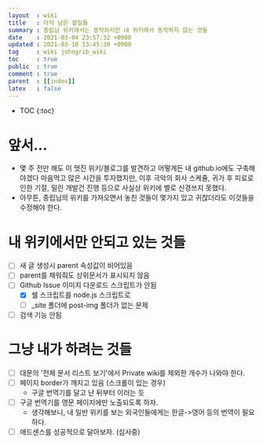 ```yaml
---
layout  : wiki
title   : 아직 남은 할일들
summary : 종립님 위키에서는 동작하지만 내 위키에서 동작하지 않는 것들
date    : 2021-03-04 23:57:32 +0900
updated : 2021-03-10 13:45:30 +0900
tag     : wiki johngrib_wiki
toc     : true
public  : true
comment : true
parent  : [[index]]
latex   : false
---
```

* TOC
{:toc}

# 앞서...

- 몇 주 전만 해도 이 멋진 위키/블로그를 발견하고 어떻게든 내 github.io에도 구축해야겠다 마음먹고 많은 시간을 투자했지만, 이후 극악의 회사 스케쥴, 귀가 후 피로로 인한 기절, 밀린 개발건 진행 등으로 사실상 위키에 별로 신경쓰지 못했다.
- 아무튼, 종립님의 위키를 가져오면서 놓친 것들이 몇가지 있고 귀찮더라도 이것들을 수정해야 한다.

# 내 위키에서만 안되고 있는 것들

* [ ] 새 글 생성시 parent 속성값이 비어있음
* [ ] parent를 채워줘도 상위문서가 표시되지 않음
* [ ] Github Issue 이미지 다운로드 스크립트가 안됨
	* [X] 쉘 스크립트를 node.js 스크립트로
	* [ ] _site 폴더에 post-img 폴더가 없는 문제
* [ ] 검색 기능 안됨

# 그냥 내가 하려는 것들

* [ ] 대문의 '전체 문서 리스트 보기'에서 Private wiki를 제외한 개수가 나와야 한다.
* [ ] 페이지 border가 깨지고 있음 (스크롤이 있는 경우) 
	- 구글 번역기를 달고 난 뒤부터 이러는 듯
* [ ] 구글 번역기를 영문 페이지에만 노출되도록 하자.
	- 생각해보니, 내 일반 위키를 보는 외국인들에게는 한글->영어 등의 번역이 필요하다. 	
* [ ] 애드센스를 성공적으로 달아보자. (심사중)
